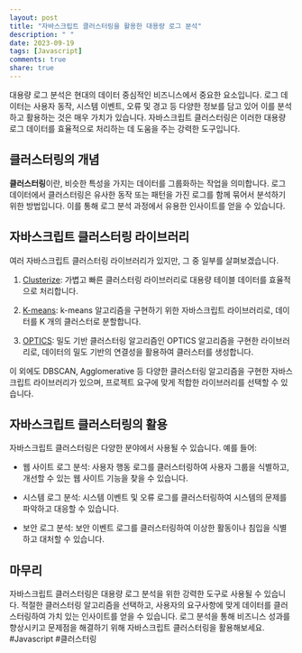 ```yaml
---
layout: post
title: "자바스크립트 클러스터링을 활용한 대용량 로그 분석"
description: " "
date: 2023-09-19
tags: [Javascript]
comments: true
share: true
---
```


대용량 로그 분석은 현대의 데이터 중심적인 비즈니스에서 중요한 요소입니다. 로그 데이터는 사용자 동작, 시스템 이벤트, 오류 및 경고 등 다양한 정보를 담고 있어 이를 분석하고 활용하는 것은 매우 가치가 있습니다. 자바스크립트 클러스터링은 이러한 대용량 로그 데이터를 효율적으로 처리하는 데 도움을 주는 강력한 도구입니다.

## 클러스터링의 개념

**클러스터링**이란, 비슷한 특성을 가지는 데이터를 그룹화하는 작업을 의미합니다. 로그 데이터에서 클러스터링은 유사한 동작 또는 패턴을 가진 로그를 함께 묶어서 분석하기 위한 방법입니다. 이를 통해 로그 분석 과정에서 유용한 인사이트를 얻을 수 있습니다.

## 자바스크립트 클러스터링 라이브러리

여러 자바스크립트 클러스터링 라이브러리가 있지만, 그 중 일부를 살펴보겠습니다.

1. [Clusterize](https://github.com/NeXTs/Clusterize.js): 가볍고 빠른 클러스터링 라이브러리로 대용량 테이블 데이터를 효율적으로 처리합니다.

2. [K-means](https://github.com/mljs/kmeans): k-means 알고리즘을 구현하기 위한 자바스크립트 라이브러리로, 데이터를 K 개의 클러스터로 분할합니다.

3. [OPTICS](https://github.com/mljs/optics): 밀도 기반 클러스터링 알고리즘인 OPTICS 알고리즘을 구현한 라이브러리로, 데이터의 밀도 기반의 연결성을 활용하여 클러스터를 생성합니다.

이 외에도 DBSCAN, Agglomerative 등 다양한 클러스터링 알고리즘을 구현한 자바스크립트 라이브러리가 있으며, 프로젝트 요구에 맞게 적합한 라이브러리를 선택할 수 있습니다.

## 자바스크립트 클러스터링의 활용

자바스크립트 클러스터링은 다양한 분야에서 사용될 수 있습니다. 예를 들어:

- 웹 사이트 로그 분석: 사용자 행동 로그를 클러스터링하여 사용자 그룹을 식별하고, 개선할 수 있는 웹 사이트 기능을 찾을 수 있습니다.

- 시스템 로그 분석: 시스템 이벤트 및 오류 로그를 클러스터링하여 시스템의 문제를 파악하고 대응할 수 있습니다.

- 보안 로그 분석: 보안 이벤트 로그를 클러스터링하여 이상한 활동이나 침입을 식별하고 대처할 수 있습니다.

## 마무리

자바스크립트 클러스터링은 대용량 로그 분석을 위한 강력한 도구로 사용될 수 있습니다. 적절한 클러스터링 알고리즘을 선택하고, 사용자의 요구사항에 맞게 데이터를 클러스터링하여 가치 있는 인사이트를 얻을 수 있습니다. 로그 분석을 통해 비즈니스 성과를 향상시키고 문제점을 해결하기 위해 자바스크립트 클러스터링을 활용해보세요. #Javascript #클러스터링
